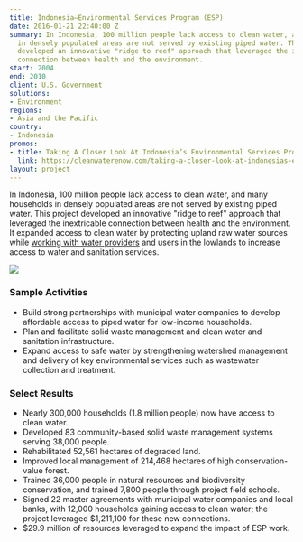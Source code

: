 ```yaml
---
title: Indonesia—Environmental Services Program (ESP)
date: 2016-01-21 22:40:00 Z
summary: In Indonesia, 100 million people lack access to clean water, and many households
  in densely populated areas are not served by existing piped water. This project
  developed an innovative "ridge to reef" approach that leveraged the inextricable
  connection between health and the environment.
start: 2004
end: 2010
client: U.S. Government
solutions:
- Environment
regions:
- Asia and the Pacific
country:
- Indonesia
promos:
- title: Taking A Closer Look At Indonesia’s Environmental Services Program
  link: https://cleanwaterenow.com/taking-a-closer-look-at-indonesias-environmental-services-program/
layout: project
---
```


In Indonesia, 100 million people lack access to clean water, and many households in densely populated areas are not served by existing piped water. This project developed an innovative "ridge to reef" approach that leveraged the inextricable connection between health and the environment. It expanded access to clean water by protecting upland raw water sources while [working with water providers](https://www.globalwaters.org/resources/assets/indonesia-environmental-service-program-esp-evaluation) and users in the lowlands to increase access to water and sanitation services.

![][1]

### Sample Activities

* Build strong partnerships with municipal water companies to develop affordable access to piped water for low-income households.
* Plan and facilitate solid waste management and clean water and sanitation infrastructure.
* Expand access to safe water by strengthening watershed management and delivery of key environmental services such as wastewater collection and treatment.

### Select Results

* Nearly 300,000 households (1.8 million people) now have access to clean water.
* Developed 83 community-based solid waste management systems serving 38,000 people.
* Rehabilitated 52,561 hectares of degraded land.
* Improved local management of 214,468 hectares of high conservation-value forest.
* Trained 36,000 people in natural resources and biodiversity conservation, and trained 7,800 people through project field schools.
* Signed 22 master agreements with municipal water companies and local banks, with 12,000 households gaining access to clean water; the project leveraged $1,211,100 for these new connections.
* $29.9 million of resources leveraged to expand the impact of ESP work.

[1]: https://assetify-dai.com/projects/ESP.jpg
